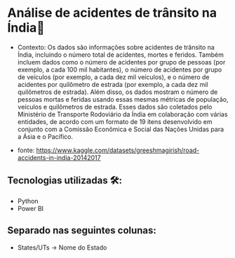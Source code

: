 # Análise de acidentes de trânsito na Índia🚙

- Contexto: 
Os dados são informações sobre acidentes de trânsito na Índia, incluindo o número total de acidentes, mortes e feridos. Também incluem dados como o número de acidentes por grupo de pessoas (por exemplo, a cada 100 mil habitantes), o número de acidentes por grupo de veículos (por exemplo, a cada dez mil veículos), e o número de acidentes por quilômetro de estrada (por exemplo, a cada dez mil quilômetros de estrada). Além disso, os dados mostram o número de pessoas mortas e feridas usando essas mesmas métricas de população, veículos e quilômetros de estrada. Esses dados são coletados pelo Ministério de Transporte Rodoviário da Índia em colaboração com várias entidades, de acordo com um formato de 19 itens desenvolvido em conjunto com a Comissão Econômica e Social das Nações Unidas para a Ásia e o Pacífico.

- fonte: https://www.kaggle.com/datasets/greeshmagirish/road-accidents-in-india-20142017

## Tecnologias utilizadas 🛠:
- Python
- Power BI


## Separado nas seguintes colunas:
  - States/UTs -> Nome do Estado
  

